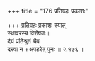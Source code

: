 +++
title = "176 प्रतिग्रहः प्रकाशः"

+++
प्रतिग्रहः प्रकाशः स्यात्  
स्थावरस्य विशेषतः।  
देयं प्रतिश्रुतं चैव  
दत्त्वा न +अपहरेत् पुनः  ॥ २.१७६ ॥